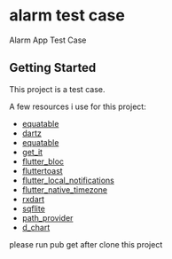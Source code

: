 # alarm test case

Alarm App Test Case

## Getting Started

This project is a test case.

A few resources i use for this project:

- [equatable](https://pub.dev/packages/equatable)
- [dartz](https://pub.dev/packages/dartz)
- [equatable](https://pub.dev/packages/equatable)
- [get_it](https://pub.dev/packages/get_it)
- [flutter_bloc](https://pub.dev/packages/flutter_bloc)
- [fluttertoast](https://pub.dev/packages/fluttertoast)
- [flutter_local_notifications](https://pub.dev/packages/flutter_local_notifications)
- [flutter_native_timezone](https://pub.dev/packages/flutter_native_timezone)
- [rxdart](https://pub.dev/packages/rxdart)
- [sqflite](https://pub.dev/packages/sqflite)
- [path_provider](https://pub.dev/packages/path_provider)
- [d_chart](https://pub.dev/packages/d_chart)

please run pub get after clone this project
